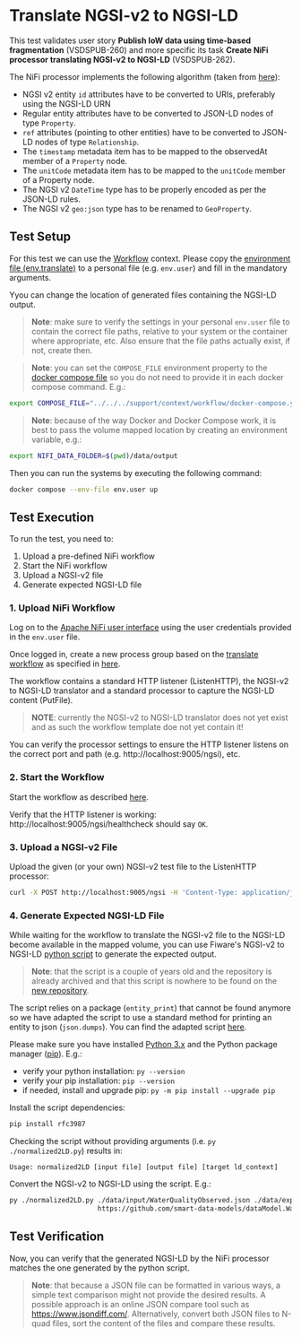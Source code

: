 # Translate NGSI-v2 to NGSI-LD
This test validates user story **Publish IoW data using time-based fragmentation** (VSDSPUB-260) and more specific its task **Create NiFi processor translating NGSI-v2 to NGSI-LD** (VSDSPUB-262).

The NiFi processor implements the following algorithm (taken from [here](https://fiware-datamodels.readthedocs.io/en/stable/ngsi-ld_howto/index.html#steps-to-migrate-to-json-ld)):
* NGSI v2 entity `id` attributes have to be converted to URIs, preferably using the NGSI-LD URN
* Regular entity attributes have to be converted to JSON-LD nodes of type `Property`.
* `ref` attributes (pointing to other entities) have to be converted to JSON-LD nodes of type `Relationship`.
* The `timestamp` metadata item has to be mapped to the observedAt member of a `Property` node.
* The `unitCode` metadata item has to be mapped to the `unitCode` member of a Property node.
* The NGSI v2 `DateTime` type has to be properly encoded as per the JSON-LD rules.
* The NGSI v2 `geo:json` type has to be renamed to `GeoProperty`.

## Test Setup
For this test we can use the [Workflow](../../../support/context/workflow/README.md) context. Please copy the [environment file (env.translate)](./env.translate) to a personal file (e.g. `env.user`) and fill in the mandatory arguments.

Yyou can change the location of generated files containing the NGSI-LD output.

> **Note**: make sure to verify the settings in your personal `env.user` file to contain the correct file paths, relative to your system or the container where appropriate, etc. Also ensure that the file paths actually exist, if not, create then.

> **Note**: you can set the `COMPOSE_FILE` environment property to the [docker compose file](../../../support/context/workflow/docker-compose.yml) so you do not need to provide it in each docker compose command. E.g.:
```bash
export COMPOSE_FILE="../../../support/context/workflow/docker-compose.yml"
```

> **Note**: because of the way Docker and Docker Compose work, it is best to pass the volume mapped location by creating an environment variable, e.g.:
```bash
export NIFI_DATA_FOLDER=$(pwd)/data/output
```

Then you can run the systems by executing the following command:
```bash
docker compose --env-file env.user up
```

## Test Execution
To run the test, you need to:
1. Upload a pre-defined NiFi workflow
2. Start the NiFi workflow
3. Upload a NGSI-v2 file
4. Generate expected NGSI-LD file

### 1. Upload NiFi Workflow
Log on to the [Apache NiFi user interface](https://localhost:8443/nifi) using the user credentials provided in the `env.user` file.

Once logged in, create a new process group based on the [translate workflow](./nifi-workflow.json) as specified in [here](../../../support/context/workflow/README.md#creating-a-workflow).

The workflow contains a standard HTTP listener (ListenHTTP), the NGSI-v2 to NGSI-LD translator and a standard processor to capture the NGSI-LD content (PutFile).

> **NOTE**: currently the NGSI-v2 to NGSI-LD translator does not yet exist and as such the workflow template doe not yet contain it!

You can verify the processor settings to ensure the HTTP listener listens on the correct port and path (e.g. http://localhost:9005/ngsi), etc.

### 2. Start the Workflow
Start the workflow as described [here](../../../support/context/workflow/README.md#starting-a-workflow).

Verify that the HTTP listener is working: http://localhost:9005/ngsi/healthcheck should say `OK`.

### 3. Upload a NGSI-v2 File
Upload the given (or your own) NGSI-v2 test file to the ListenHTTP processor:

```bash
curl -X POST http://localhost:9005/ngsi -H 'Content-Type: application/json' -d '@data/input/WaterQualityObserved.json' 
```

### 4. Generate Expected NGSI-LD File
While waiting for the workflow to translate the NGSI-v2 file to the NGSI-LD become available in the mapped volume, you can use Fiware's NGSI-v2 to NGSI-LD [python script](https://github.com/FIWARE/data-models/blob/master/tools/normalized2LD.py) to generate the expected output.

> **Note**: that the script is a couple of years old and the repository is already archived and that this script is nowhere to be found on the [new repository](https://github.com/smart-data-models/data-models).

The script relies on a package (`entity_print`) that cannot be found anymore so we have adapted the script to use a standard method for printing an entity to json (`json.dumps`). You can find the adapted script [here](./normalized2LD.py).

Please make sure you have installed [Python 3.x](https://www.python.org/downloads/) and the Python package manager ([pip](https://pypi.org/project/pip/)). E.g.:

* verify your python installation: `py --version`
* verify your pip installation: `pip --version`
* if needed, install and upgrade pip: `py -m pip install --upgrade pip`

Install the script dependencies:
```bash
pip install rfc3987
```

Checking the script without providing arguments (i.e. `py ./normalized2LD.py`) results in:
```text
Usage: normalized2LD [input file] [output file] [target ld_context]
```
Convert the NGSI-v2 to NGSI-LD using the script. E.g.:
```bash
py ./normalized2LD.py ./data/input/WaterQualityObserved.json ./data/expected/WaterQualityObserved.json \
                      https://github.com/smart-data-models/dataModel.WaterQuality/blob/master/context.jsonld
```

## Test Verification
Now, you can verify that the generated NGSI-LD by the NiFi processor matches the one generated by the python script. 

> **Note**: that because a JSON file can be formatted in various ways, a simple text comparison might not provide the desired results. A possible approach is an online JSON compare tool such as https://www.jsondiff.com/. Alternatively, convert both JSON files to N-quad files, sort the content of the files and compare these results.

